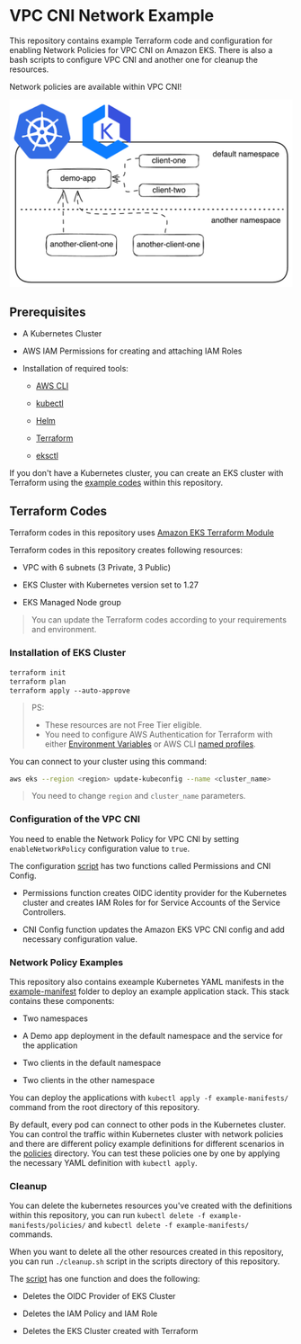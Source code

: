# VPC CNI Network Example

This repository contains example Terraform code and configuration for enabling Network Policies for VPC CNI on Amazon EKS. There is also a bash scripts to configure VPC CNI and another one for cleanup the resources.

Network policies are available within VPC CNI!

![](./images/network-policy.png)

## Prerequisites

- A Kubernetes Cluster

- AWS IAM Permissions for creating and attaching IAM Roles

- Installation of required tools:

  - [AWS CLI](https://aws.amazon.com/cli/)

  - [kubectl](https://kubernetes.io/docs/tasks/tools/#kubectl)

  - [Helm](https://helm.sh/docs/intro/install/)

  - [Terraform](https://learn.hashicorp.com/tutorials/terraform/install-cli#install-terraform)

  - [eksctl](https://docs.aws.amazon.com/eks/latest/userguide/eksctl.html)

If you don't have a Kubernetes cluster, you can create an EKS cluster with Terraform using the [example codes](./scripts/) within this repository.

## Terraform Codes

Terraform codes in this repository uses [Amazon EKS Terraform Module](https://github.com/terraform-aws-modules/terraform-aws-eks)

Terraform codes in this repository creates following resources:

- VPC with 6 subnets (3 Private, 3 Public)

- EKS Cluster with Kubernetes version set to 1.27

- EKS Managed Node group

> You can update the Terraform codes according to your requirements and environment.

### Installation of EKS Cluster

```shell
terraform init
terraform plan
terraform apply --auto-approve
```

> PS:
>
> - These resources are not Free Tier eligible.
> - You need to configure AWS Authentication for Terraform with either [Environment Variables](https://docs.aws.amazon.com/cli/latest/userguide/cli-configure-envvars.html#envvars-set) or AWS CLI [named profiles](https://docs.aws.amazon.com/cli/latest/userguide/cli-configure-profiles.html#cli-configure-profiles-create).

You can connect to your cluster using this command:

```bash
aws eks --region <region> update-kubeconfig --name <cluster_name>
```

> You need to change `region` and `cluster_name` parameters.

### Configuration of the VPC CNI

You need to enable the Network Policy for VPC CNI by setting `enableNetworkPolicy` configuration value to `true`.

The configuration [script](./scripts/vpc_cni.sh) has two functions called Permissions and CNI Config.

- Permissions function creates OIDC identity provider for the Kubernetes cluster and creates IAM Roles for for Service Accounts of the Service Controllers.

- CNI Config function updates the Amazon EKS VPC CNI config and add necessary configuration value.

### Network Policy Examples

This repository also contains exeample Kubernetes YAML manifests in the [example-manifest](./example-manifests/) folder to deploy an example application stack. This stack contains these components:

- Two namespaces

- A Demo app deployment in the default namespace and the service for the application

- Two clients in the default namespace

- Two clients in the other namespace

You can deploy the applications with `kubectl apply -f example-manifests/` command from the root directory of this repository.

By default, every pod can connect to other pods in the Kubernetes cluster. You can control the traffic within Kubernetes cluster with network policies and there are different policy example definitions for different scenarios in the [policies](./example-manifests/policies/) directory. You can test these policies one by one by applying the necessary YAML definition with `kubectl apply`.

### Cleanup

You can delete the kubernetes resources you've created with the definitions within this repository, you can run `kubectl delete -f example-manifests/policies/` and `kubectl delete -f example-manifests/` commands.

When you want to delete all the other resources created in this repository, you can run `./cleanup.sh` script in the scripts directory of this repository.

The [script](./scripts/cleanup.sh) has one function and does the following:

- Deletes the OIDC Provider of EKS Cluster

- Deletes the IAM Policy and IAM Role

- Deletes the EKS Cluster created with Terraform
